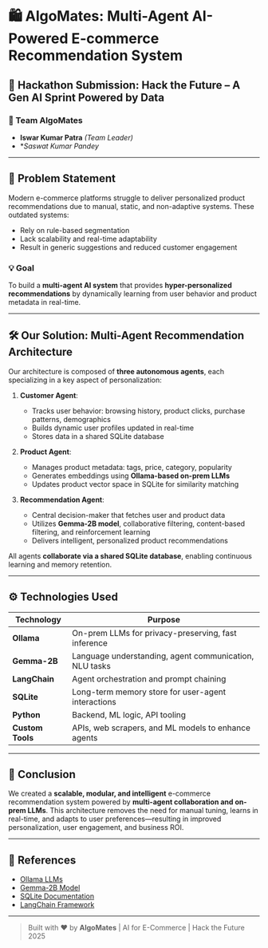 # 🛍️ AlgoMates: Multi-Agent AI-Powered E-commerce Recommendation System

## 🚀 Hackathon Submission: Hack the Future – A Gen AI Sprint Powered by Data

### 👥 Team AlgoMates
- **Iswar Kumar Patra** *(Team Leader)*
- **Saswat Kumar Pandey*

---

## 🧠 Problem Statement

Modern e-commerce platforms struggle to deliver personalized product recommendations due to manual, static, and non-adaptive systems. These outdated systems:
- Rely on rule-based segmentation
- Lack scalability and real-time adaptability
- Result in generic suggestions and reduced customer engagement

### 💡 Goal
To build a **multi-agent AI system** that provides **hyper-personalized recommendations** by dynamically learning from user behavior and product metadata in real-time.

---

## 🛠️ Our Solution: Multi-Agent Recommendation Architecture

Our architecture is composed of **three autonomous agents**, each specializing in a key aspect of personalization:

1. **Customer Agent**:
   - Tracks user behavior: browsing history, product clicks, purchase patterns, demographics
   - Builds dynamic user profiles updated in real-time
   - Stores data in a shared SQLite database

2. **Product Agent**:
   - Manages product metadata: tags, price, category, popularity
   - Generates embeddings using **Ollama-based on-prem LLMs**
   - Updates product vector space in SQLite for similarity matching

3. **Recommendation Agent**:
   - Central decision-maker that fetches user and product data
   - Utilizes **Gemma-2B model**, collaborative filtering, content-based filtering, and reinforcement learning
   - Delivers intelligent, personalized product recommendations

All agents **collaborate via a shared SQLite database**, enabling continuous learning and memory retention.

---

## ⚙️ Technologies Used

| Technology        | Purpose                                                |
|------------------|--------------------------------------------------------|
| **Ollama**        | On-prem LLMs for privacy-preserving, fast inference    |
| **Gemma-2B**      | Language understanding, agent communication, NLU tasks |
| **LangChain**     | Agent orchestration and prompt chaining                |
| **SQLite**        | Long-term memory store for user-agent interactions     |
| **Python**        | Backend, ML logic, API tooling                         |
| **Custom Tools**  | APIs, web scrapers, and ML models to enhance agents    |

---

## 🧾 Conclusion

We created a **scalable, modular, and intelligent** e-commerce recommendation system powered by **multi-agent collaboration and on-prem LLMs**. This architecture removes the need for manual tuning, learns in real-time, and adapts to user preferences—resulting in improved personalization, user engagement, and business ROI.

---

## 🔗 References

- [Ollama LLMs](https://ollama.com/)
- [Gemma-2B Model](https://ai.google.dev/gemma)
- [SQLite Documentation](https://sqlite.com)
- [LangChain Framework](https://www.langchain.com)

---

> Built with ❤️ by **AlgoMates** | AI for E-Commerce | Hack the Future 2025


